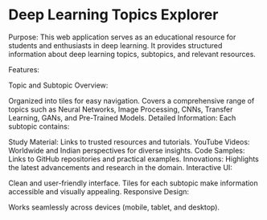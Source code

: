 # Deep Learning Topics Explorer

Purpose:
This web application serves as an educational resource for students and enthusiasts in deep learning. It provides structured information about deep learning topics, subtopics, and relevant resources.

Features:

Topic and Subtopic Overview:

Organized into tiles for easy navigation.
Covers a comprehensive range of topics such as Neural Networks, Image Processing, CNNs, Transfer Learning, GANs, and Pre-Trained Models.
Detailed Information: Each subtopic contains:

Study Material: Links to trusted resources and tutorials.
YouTube Videos: Worldwide and Indian perspectives for diverse insights.
Code Samples: Links to GitHub repositories and practical examples.
Innovations: Highlights the latest advancements and research in the domain.
Interactive UI:

Clean and user-friendly interface.
Tiles for each subtopic make information accessible and visually appealing.
Responsive Design:

Works seamlessly across devices (mobile, tablet, and desktop).
